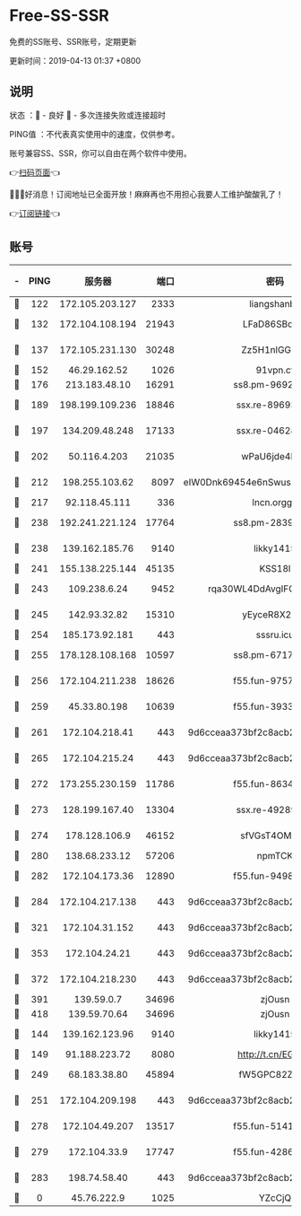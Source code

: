 # Free-SS-SSR

免费的SS账号、SSR账号，定期更新

更新时间：2019-04-13 01:37 +0800

## 说明

状态     ：🙂 - 良好 🙁 - 多次连接失败或连接超时

PING值   ：不代表真实使用中的速度，仅供参考。

账号兼容SS、SSR，你可以自由在两个软件中使用。

👉[扫码页面](https://liesauer.github.io/Free-SS-SSR/)👈

🎉🎉🎉好消息！订阅地址已全面开放！麻麻再也不用担心我要人工维护酸酸乳了！

👉[订阅链接](https://www.liesauer.net/yogurt/subscribe?ACCESS_TOKEN=DAYxR3mMaZAsaqUb)👈

## 账号

|-|PING|服务器|端口|密码|加密方式|区域|
|:----:|:----:|:-----:|-----:|:----:|:----:|:----:|
|🙂|122|172.105.203.127|2333|liangshanbo|chacha20|JP|
|🙂|132|172.104.108.194|21943|LFaD86SBq2lY|aes-256-cfb|JP|
|🙂|137|172.105.231.130|30248|Zz5H1nlGGKHx|aes-256-cfb|JP|
|🙂|152|46.29.162.52|1026|91vpn.cf|rc4-md5|RU|
|🙂|176|213.183.48.10|16291|ss8.pm-96924335|rc4-md5|RU|
|🙂|189|198.199.109.236|18846|ssx.re-89693716|aes-256-cfb|US|
|🙂|197|134.209.48.248|17133|ssx.re-04628910|aes-256-cfb|US|
|🙂|202|50.116.4.203|21035|wPaU6jde4NZT|aes-256-cfb|US|
|🙂|212|198.255.103.62|8097|eIW0Dnk69454e6nSwuspv9DmS201tQ0D|aes-256-cfb|US|
|🙂|217|92.118.45.111|336|lncn.orgg8|rc4|JP|
|🙂|238|192.241.221.124|17764|ss8.pm-28390943|aes-256-cfb|US|
|🙂|238|139.162.185.76|9140|likky1415|aes-256-cfb|DE|
|🙂|241|155.138.225.144|45135|KSS18l|rc4-md5|US|
|🙂|243|109.238.6.24|9452|rqa30WL4DdAvgIFG6Fs3znzTa|aes-256-cfb|FR|
|🙂|245|142.93.32.82|15310|yEyceR8X2EVd|aes-256-cfb|GB|
|🙂|254|185.173.92.181|443|sssru.icu|rc4-md5|RU|
|🙂|255|178.128.108.168|10597|ss8.pm-67175616|aes-256-cfb|SG|
|🙂|256|172.104.211.238|18626|f55.fun-97572948|aes-256-cfb|US|
|🙂|259|45.33.80.198|10639|f55.fun-39338506|aes-256-cfb|US|
|🙂|261|172.104.218.41|443|9d6cceaa373bf2c8acb22e60b6a58be6|aes-256-cfb|US|
|🙂|265|172.104.215.24|443|9d6cceaa373bf2c8acb22e60b6a58be6|aes-256-cfb|US|
|🙂|272|173.255.230.159|11786|f55.fun-86343613|aes-256-cfb|US|
|🙂|273|128.199.167.40|13304|ssx.re-49289283|aes-256-cfb|SG|
|🙂|274|178.128.106.9|46152|sfVGsT4OMxHC|aes-256-cfb|SG|
|🙂|280|138.68.233.12|57206|npmTCK|rc4-md5|US|
|🙂|282|172.104.173.36|12890|f55.fun-94987367|aes-256-cfb|SG|
|🙂|284|172.104.217.138|443|9d6cceaa373bf2c8acb22e60b6a58be6|aes-256-cfb|US|
|🙂|321|172.104.31.152|443|9d6cceaa373bf2c8acb22e60b6a58be6|aes-256-cfb|US|
|🙂|353|172.104.24.21|443|9d6cceaa373bf2c8acb22e60b6a58be6|aes-256-cfb|US|
|🙂|372|172.104.218.230|443|9d6cceaa373bf2c8acb22e60b6a58be6|aes-256-cfb|US|
|🙂|391|139.59.0.7|34696|zjOusn|chacha20|IN|
|🙂|418|139.59.70.64|34696|zjOusn|chacha20|IN|
|🙂|144|139.162.123.96|9140|likky1415|aes-256-cfb|JP|
|🙂|149|91.188.223.72|8080|http://t.cn/EGJIyrl|rc4-md5|RU|
|🙂|249|68.183.38.80|45894|fW5GPC82Z97G|aes-256-cfb|GB|
|🙂|251|172.104.209.198|443|9d6cceaa373bf2c8acb22e60b6a58be6|aes-256-cfb|US|
|🙂|278|172.104.49.207|13517|f55.fun-51412965|aes-256-cfb|SG|
|🙂|279|172.104.33.9|17747|f55.fun-42868273|aes-256-cfb|SG|
|🙂|283|198.74.58.40|443|9d6cceaa373bf2c8acb22e60b6a58be6|aes-256-cfb|US|
|🙁|0|45.76.222.9|1025|YZcCjQ|rc4-md5|JP|
